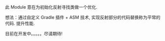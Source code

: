
此 Module 意在为初始化反射寻找类做一个优化. 

想法：通过自定义 Gradle 插件 + ASM 技术, 实现反射部分的代码替换称为平常的代码. 提升性能.

目前在开发中。。。。。尽请期待!
